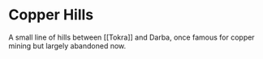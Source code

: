 # Copper Hills

A small line of hills between [[Tokra]] and Darba, once famous for copper mining but largely abandoned now. 

